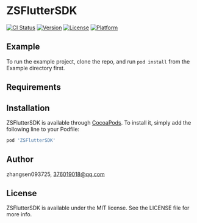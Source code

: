 # ZSFlutterSDK

[![CI Status](https://img.shields.io/travis/zhangsen093725/ZSFlutterSDK.svg?style=flat)](https://travis-ci.org/zhangsen093725/ZSFlutterSDK)
[![Version](https://img.shields.io/cocoapods/v/ZSFlutterSDK.svg?style=flat)](https://cocoapods.org/pods/ZSFlutterSDK)
[![License](https://img.shields.io/cocoapods/l/ZSFlutterSDK.svg?style=flat)](https://cocoapods.org/pods/ZSFlutterSDK)
[![Platform](https://img.shields.io/cocoapods/p/ZSFlutterSDK.svg?style=flat)](https://cocoapods.org/pods/ZSFlutterSDK)

## Example

To run the example project, clone the repo, and run `pod install` from the Example directory first.

## Requirements

## Installation

ZSFlutterSDK is available through [CocoaPods](https://cocoapods.org). To install
it, simply add the following line to your Podfile:

```ruby
pod 'ZSFlutterSDK'
```

## Author

zhangsen093725, 376019018@qq.com

## License

ZSFlutterSDK is available under the MIT license. See the LICENSE file for more info.
